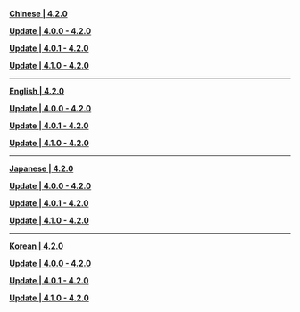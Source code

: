 **[Chinese | 4.2.0](https://autopatchcn.yuanshen.com/client_app/download/pc_zip/20231030130954_PsW6Fr19EHxBCeKn/Audio_Chinese_4.2.0.zip)**

**[Update | 4.0.0 - 4.2.0](https://autopatchcn.yuanshen.com/client_app/update/hk4e_cn/18/zh-cn_4.0.0_4.2.0_hdiff_BAnCWdVRFu9bpfyT.zip)**

**[Update | 4.0.1 - 4.2.0](https://autopatchcn.yuanshen.com/client_app/update/hk4e_cn/18/zh-cn_4.0.1_4.2.0_hdiff_LoQaDF4vJWqe83Rj.zip)**

**[Update | 4.1.0 - 4.2.0](https://autopatchcn.yuanshen.com/client_app/update/hk4e_cn/18/zh-cn_4.1.0_4.2.0_hdiff_nh9PQk51UuE7dmqH.zip)**

---

**[English | 4.2.0](https://autopatchcn.yuanshen.com/client_app/download/pc_zip/20231030130954_PsW6Fr19EHxBCeKn/Audio_English(US)_4.2.0.zip)**

**[Update | 4.0.0 - 4.2.0](https://autopatchcn.yuanshen.com/client_app/update/hk4e_cn/18/en-us_4.0.0_4.2.0_hdiff_FbUiC7dHyxT69heu.zip)**

**[Update | 4.0.1 - 4.2.0](https://autopatchcn.yuanshen.com/client_app/update/hk4e_cn/18/en-us_4.0.1_4.2.0_hdiff_P2AjUcW35YgVSzm7.zip)**

**[Update | 4.1.0 - 4.2.0](https://autopatchcn.yuanshen.com/client_app/update/hk4e_cn/18/en-us_4.1.0_4.2.0_hdiff_mIywVGEvAY9qlkzt.zip)**

---

**[Japanese | 4.2.0](https://autopatchcn.yuanshen.com/client_app/download/pc_zip/20231030130954_PsW6Fr19EHxBCeKn/Audio_Japanese_4.2.0.zip)**

**[Update | 4.0.0 - 4.2.0](https://autopatchcn.yuanshen.com/client_app/update/hk4e_cn/18/ja-jp_4.0.0_4.2.0_hdiff_CRDUWqZ8lI4jBmXr.zip)**

**[Update | 4.0.1 - 4.2.0](https://autopatchcn.yuanshen.com/client_app/update/hk4e_cn/18/ja-jp_4.0.1_4.2.0_hdiff_Ff1OJI7gKveLWa3m.zip)**

**[Update | 4.1.0 - 4.2.0](https://autopatchcn.yuanshen.com/client_app/update/hk4e_cn/18/ja-jp_4.1.0_4.2.0_hdiff_oTbeQjA1fMXcZKzm.zip)**

---

**[Korean | 4.2.0](https://autopatchhk.yuanshen.com/client_app/download/pc_zip/20231030132335_iOEfPMcbrXpiA8Ca/Audio_Korean_4.2.0.zip)**

**[Update | 4.0.0 - 4.2.0](https://autopatchcn.yuanshen.com/client_app/update/hk4e_cn/18/ko-kr_4.0.0_4.2.0_hdiff_pGPzHR2MLQAIicOF.zipp)**

**[Update | 4.0.1 - 4.2.0](https://autopatchcn.yuanshen.com/client_app/update/hk4e_cn/18/ko-kr_4.0.1_4.2.0_hdiff_ULIWs1KS7OyRH0GX.zip)**

**[Update | 4.1.0 - 4.2.0](https://autopatchcn.yuanshen.com/client_app/update/hk4e_cn/18/ko-kr_4.1.0_4.2.0_hdiff_iMCgobAXWZNP3wRy.zip)**
